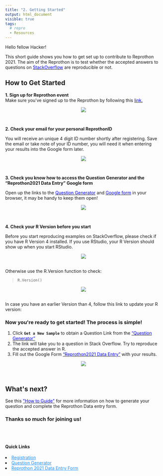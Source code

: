 ```yaml
---
title: "2. Getting Started"
output: html_document
visible: true
tags:
  # repro
  - Resources
---
```




Hello fellow Hacker!

This short guide shows you how to get set up to contribute to Reprothon 2021.
The aim of the Reprothon is to test whether the accepted answers to questions on [<span style="color: blue">StackOverflow</span>](https://stackoverflow.com/) are reproducible or not.


## How to Get Started

**1. Sign up for Reprothon event**  
Make sure you've signed up to the Reprothon by following this [<span style="color: blue">link.</span>](https://docs.google.com/forms/d/e/1FAIpQLScnZ58LT9lgCHWgHK0JFD-1CPEOyZPcWdCM3VBxDdnXDgQ_AA/viewform)

<p align=center>
<img src="../images/event_registration1.png" style="max-width:100%;">
</p>
<br>

**2. Check your email for your personal ReprothonID**  

You will receive an unique 4 digit ID number shortly after registering. Save the email or take note of your ID number, you will need it when entering your results into the Google form later.

<p align=center>
<img src="../images/email_registration.png" style="max-width:100%;">
</p>
<br>

**3. Check you know how to access the Question Generator and the “Reprothon2021 Data Entry” Google form**  

Open up the links to the [<span style="color: blue">Question Generator</span>](https://shiny.abdn.ac.uk/biostat/Reprothon/) and [<span style="color: blue">Google form</span>](https://docs.google.com/forms/d/e/1FAIpQLScnkiWlEgSmdAfwQjN-AvkqPmjAMi-D947jAr2YcABiEMYU9g/viewform) in your browser, it may be handy to keep them open!

<p align=center>
<img src="../images/form_generator1.png" style="max-width:100%;">
</p>
<br>

**4. Check your R Version before you start**  

Before you start reproducing examples on StackOverflow, please check if you have R Version 4 installed.
If you use RStudio, your R Version should show up when you start RStudio.

<p align=center>
<img src="../images/R_version1.png" style="max-width:100%;">
</p>
<br>
Otherwise use the R.Version function to check:

> `R.Version()`

<p align=center>
<img src="../images/R_version2.png" style="max-width:100%;">
</p>
<br>
In case you have an earlier Version than 4, follow this link to update your R version: <span style="color: blue"><https://uvastatlab.github.io/phdplus/installR.html></span>


### Now you're ready to get started! The process is simple!

1. Click **`Get a New Sample`** to obtain a Question Link from the [<span style="color: blue">“Question Generator”</span>](https://shiny.abdn.ac.uk/biostat/Reprothon/)
2. The link will take you to a question in Stack Overflow. Try to reproduce the accepted answer in R.
3. Fill out the Google Form [<span style="color: blue">“Reprothon2021 Data Entry”</span>](https://docs.google.com/forms/d/e/1FAIpQLScnkiWlEgSmdAfwQjN-AvkqPmjAMi-D947jAr2YcABiEMYU9g/viewform) with your results.

<p align=center>
<img src="../images/workflow.png" style="max-width:150%;">
</p>
<br>

## What's next?

See this [<span style="color: blue">"How to Guide"</span>](https://aberdeenstudygroup.github.io/studyGroup/Reprothon2021/Misc_resources/Tutorial_Reprothon2021/) for more information on how to generate your question and complete the Reprothon Data entry form.

### Thanks so much for joining us!



<br>
<br>
<div>
  <h4 id="Shortcuts">Quick Links</h4>
<li>
  <a href="https://forms.gle/u4QcUBRfieV2H7fV9" style="color:DodgerBlue">Registration</a></li>
<li>
  <a href="https://shiny.abdn.ac.uk/biostat/Reprothon/" style="color:DodgerBlue">Question Generator</a></li>
<li>
  <a href="https://docs.google.com/forms/d/e/1FAIpQLScnkiWlEgSmdAfwQjN-AvkqPmjAMi-D947jAr2YcABiEMYU9g/viewform" style="color:DodgerBlue">Reprothon 2021 Data Entry Form</a></li>
  
</div>
